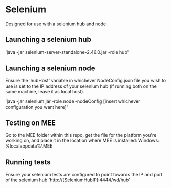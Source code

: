 # Selenium
Designed for use with a selenium hub and node

## Launching a selenium hub
'java -jar selenium-server-standalone-2.46.0.jar -role hub'

## Launching a selenium node

Ensure the 'hubHost' variable in whichever NodeConfig.json file you wish to use is set to the IP address of your selenium hub (if running both on the same machine, leave it as local host).

'java -jar selenium.jar -role node -nodeConfig [insert whichever configuration you want here]'

## Testing on MEE

Go to the MEE folder within this repo, get the file for the platform you're working on, and place it in the location where MEE is installed:
Windows: %localappdata%\MEE

## Running tests

Ensure your selenium tests are configured to point towards the IP and port of the selenium hub
'http://[SeleniumHubIP]:4444/wd/hub'